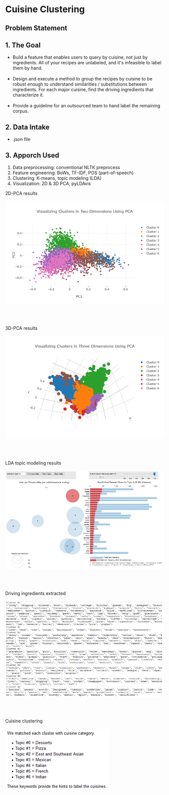 # Cuisine Clustering

## Problem Statement
## 1. The Goal

* Build a feature that enables users to query by cuisine, not just by ingredients. All of your recipes are unlabeled, and it's infeasible to label them by hand.
<br/><br/>
* Design and execute a method to group the recipes by cuisine to be robust enough to understand similarities / substitutions between ingredients. For each major cuisine, find the driving ingredients that characterize it.
<br/><br/>
* Provide a guideline for an outsourced team to hand label the remaining corpus.

## 2. Data Intake
* .json file

## 3. Apporch Used
1. Data preprocessing: conventional NLTK preprocess
2. Feature engineering: BoWs, TF-IDF, POS (part-of-speech)
3. Clustering: K-means, topic modeling (LDA)
4. Visualization: 2D & 3D PCA, pyLDAvis

2D-PCA results
<br/><br/>
![](images/2d-pca.png)
<br/><br/>
<br/><br/>

3D-PCA results
<br/><br/>
![](images/3d-pca.png)
<br/><br/>
<br/><br/>

LDA topic modeling results
<br/><br/>
![](images/lda.PNG)
<br/><br/>
<br/><br/>

Driving ingredients extracted
<br/><br/>
![](images/keyword.png)
<br/><br/>
<br/><br/>


Cuisine clustering
<br/><br/>
![](images/cuisine.png)
<br/><br/>
<br/><br/>




